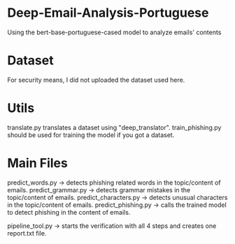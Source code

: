 # Deep-Email-Analysis-Portuguese
Using the bert-base-portuguese-cased model to analyze emails' contents

# Dataset
For security means, I did not uploaded the dataset used here.

# Utils
translate.py translates a dataset using "deep_translator".
train_phishing.py should be used for training the model if you got a dataset.

# Main Files
predict_words.py -> detects phishing related words in the topic/content of emails.
predict_grammar.py -> detects grammar mistakes in the topic/content of emails.
predict_characters.py -> detects unusual characters in the topic/content of emails.
predict_phishing.py -> calls the trained model to detect phishing in the content of emails.

pipeline_tool.py -> starts the verification with all 4 steps and creates one report.txt file.
